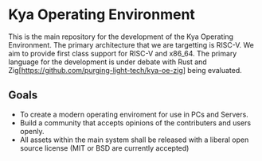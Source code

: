 # Kya Operating Environment
This is the main repository for the development of the Kya Operating Environment.  The primary architecture that we are targetting is RISC-V.  We aim to provide first class support for RISC-V and x86_64.  The primary language for the development is under debate with Rust and Zig[https://github.com/purging-light-tech/kya-oe-zig] being evaluated.

## Goals
- To create a modern operating enviroment for use in PCs and Servers.
- Build a community that accepts opinions of the contributers and users openly.
- All assets within the main system shall be released with a liberal open source license (MIT or BSD are currently accepted)
